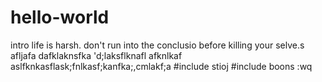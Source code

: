 # hello-world
intro
life is harsh. don't run into the conclusio before killing your selve.s
afljafa
dafklaknsfka
'd;laksflknafl
afknlkaf
aslfknkasflask;fnlkasf;kanfka;,cmlakf;a
#include stioj
#include boons
:wq
